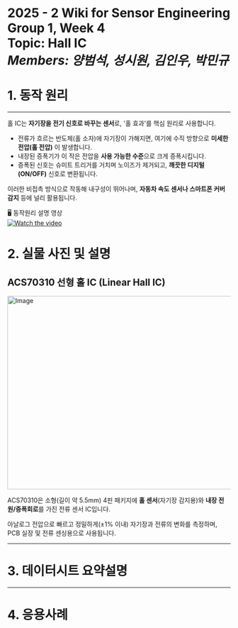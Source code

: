 # 2025 - 2 Wiki for Sensor Engineering Group 1, Week 4 <br/> Topic: Hall IC <br/> *Members: 양범석, 성시원, 김인우, 박민규*
# 1. 동작 원리
---
홀 IC는 **자기장을 전기 신호로 바꾸는 센서**로, '홀 효과'를 핵심 원리로 사용합니다.  

* 전류가 흐르는 반도체(홀 소자)에 자기장이 가해지면, 여기에 수직 방향으로 **미세한 전압(홀 전압)** 이 발생합니다.
* 내장된 증폭기가 이 작은 전압을 **사용 가능한 수준**으로 크게 증폭시킵니다.  
* 증폭된 신호는 슈미트 트리거를 거치며 노이즈가 제거되고, **깨끗한 디지털(ON/OFF)** 신호로 변환됩니다.  

이러한 비접촉 방식으로 작동해 내구성이 뛰어나며, **자동차 속도 센서나 스마트폰 커버 감지** 등에 널리 활용됩니다.  

🖥️ 동작원리 설명 영상  
[![Watch the video](https://img.youtube.com/vi/R7yb6DDTGH0/hqdefault.jpg)](https://www.youtube.com/watch?v=R7yb6DDTGH0)  

# 2. 실물 사진 및 설명
## ACS70310 선형 홀 IC (Linear Hall IC)   
<img width="600" height="436" alt="Image" src="https://github.com/user-attachments/assets/77a08b1f-b227-458a-928d-5efc5985a012" />  

ACS70310은 소형(길이 약 5.5mm) 4핀 패키지에 **홀 센서**(자기장 감지용)와 **내장 전원/증폭회로**를 가진 전류 센서 IC입니다.

아날로그 전압으로 빠르고 정밀하게(±1% 이내) 자기장과 전류의 변화를 측정하며,  PCB 실장 및 전류 센싱용으로 사용됩니다.

---

# 3. 데이터시트 요약설명

---

# 4. 응용사례
